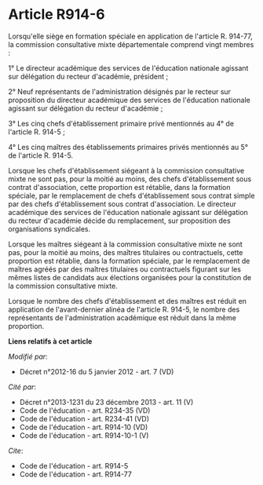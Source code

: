 # Article R914-6

Lorsqu'elle siège en formation spéciale en application de l'article R. 914-77, la commission consultative mixte
départementale comprend vingt membres :

1°               Le directeur académique des services de l'éducation nationale agissant sur délégation du recteur d'académie,
président ;

2° Neuf représentants de l'administration désignés par le recteur sur proposition du directeur académique des services de
l'éducation nationale agissant sur délégation du recteur d'académie ;

3° Les cinq chefs d'établissement primaire privé mentionnés au 4° de l'article R. 914-5 ;

4° Les cinq maîtres des établissements primaires privés mentionnés au 5° de l'article R. 914-5.

Lorsque les chefs d'établissement siégeant à la commission consultative mixte ne sont pas, pour la moitié au moins, des chefs
d'établissement sous contrat d'association, cette proportion est rétablie, dans la formation spéciale, par le remplacement de
chefs d'établissement sous contrat simple par des chefs d'établissement sous contrat d'association. Le directeur académique
des services de l'éducation nationale agissant sur délégation du recteur d'académie décide du remplacement, sur proposition
des organisations syndicales.

Lorsque les maîtres siégeant à la commission consultative mixte ne sont pas, pour la moitié au moins, des maîtres titulaires
ou contractuels, cette proportion est rétablie, dans la formation spéciale, par le remplacement de maîtres agréés par des
maîtres titulaires ou contractuels figurant sur les mêmes listes de candidats aux élections organisées pour la constitution
de la commission consultative mixte.

Lorsque le nombre des chefs d'établissement et des maîtres est réduit en application de l'avant-dernier alinéa de l'article
R. 914-5, le nombre des représentants de l'administration académique est réduit dans la même proportion.

**Liens relatifs à cet article**

_Modifié par_:

  - Décret n°2012-16 du 5 janvier 2012 - art. 7 (VD)

_Cité par_:

  - Décret n°2013-1231 du 23 décembre 2013 - art. 11 (V)
  - Code de l'éducation - art. R234-35 (VD)
  - Code de l'éducation - art. R234-41 (VD)
  - Code de l'éducation - art. R914-10 (VD)
  - Code de l'éducation - art. R914-10-1 (V)

_Cite_:

  - Code de l'éducation - art. R914-5
  - Code de l'éducation - art. R914-77
